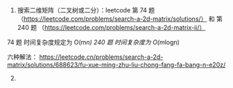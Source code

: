 1. 搜索二维矩阵（二叉树或二分）：leetcode 第 74 题（https://leetcode.com/problems/search-a-2d-matrix/solutions/） 和 第 240 题 （https://leetcode.com/problems/search-a-2d-matrix-ii/）

74 题 时间复杂度规定为 O(m*n)
240 题 时间复杂度为 O(m*logn)

六种解法： https://leetcode.cn/problems/search-a-2d-matrix/solutions/688623/fu-xue-ming-zhu-liu-chong-fang-fa-bang-n-e20z/

2.
